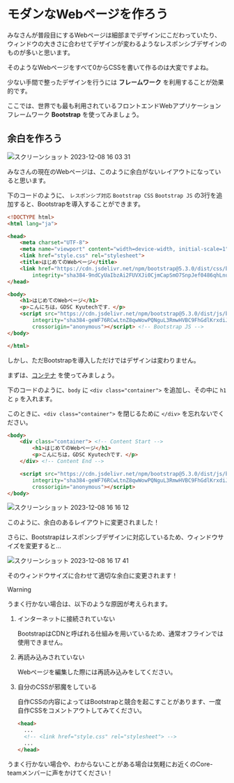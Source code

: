 # モダンなWebページを作ろう

みなさんが普段目にするWebページは細部までデザインにこだわっていたり、ウィンドウの大きさに合わせてデザインが変わるようなレスポンシブデザインのものが多いと思います。

そのようなWebページをすべて0からCSSを書いて作るのは大変ですよね。

少ない手間で整ったデザインを行うには **フレームワーク** を利用することが効果的です。

ここでは、世界でも最も利用されているフロントエンドWebアプリケーションフレームワーク **Bootstrap** を使ってみましょう。

## 余白を作ろう

![スクリーンショット 2023-12-08 16 03 31](https://github.com/gdsc-kyutech/2023-webdev/assets/71450182/a8d1020b-cced-48d5-be93-ac7c354473c5)

みなさんの現在のWebページは、このように余白がないレイアウトになっていると思います。

下のコードのように、 `レスポンシブ対応` `Bootstrap CSS` `Bootstrap JS` の3行を追加すると、Bootstrapを導入することができます。

```html
<!DOCTYPE html>
<html lang="ja">

<head>
    <meta charset="UTF-8">
    <meta name="viewport" content="width=device-width, initial-scale=1"> <!-- レスポンシブ対応 -->
    <link href="style.css" rel="stylesheet">
    <title>はじめてのWebページ</title>
    <link href="https://cdn.jsdelivr.net/npm/bootstrap@5.3.0/dist/css/bootstrap.min.css" rel="stylesheet"
        integrity="sha384-9ndCyUaIbzAi2FUVXJi0CjmCapSmO7SnpJef0486qhLnuZ2cdeRhO02iuK6FUUVM" crossorigin="anonymous"> <!-- Bootstrap CSS -->
</head>

<body>
    <h1>はじめてのWebページ</h1>
    <p>こんにちは，GDSC Kyutechです．</p>
    <script src="https://cdn.jsdelivr.net/npm/bootstrap@5.3.0/dist/js/bootstrap.bundle.min.js"
        integrity="sha384-geWF76RCwLtnZ8qwWowPQNguL3RmwHVBC9FhGdlKrxdiJJigb/j/68SIy3Te4Bkz"
        crossorigin="anonymous"></script> <!-- Bootstrap JS -->
</body>

</html>

```

しかし、ただBootstrapを導入しただけではデザインは変わりません。

まずは、[コンテナ](https://getbootstrap.jp/docs/5.3/layout/containers/) を使ってみましょう。

下のコードのように、`body` に `<div class="container">` を追加し、その中に `h1` と `p` を入れます。

このときに、`<div class="container">` を閉じるために `</div>` を忘れないでください。

``` html
<body>
    <div class="container"> <!-- Content Start -->
        <h1>はじめてのWebページ</h1>
        <p>こんにちは，GDSC Kyutechです．</p>
    </div> <!-- Content End -->

    <script src="https://cdn.jsdelivr.net/npm/bootstrap@5.3.0/dist/js/bootstrap.bundle.min.js"
        integrity="sha384-geWF76RCwLtnZ8qwWowPQNguL3RmwHVBC9FhGdlKrxdiJJigb/j/68SIy3Te4Bkz"
        crossorigin="anonymous"></script>
</body>
```

![スクリーンショット 2023-12-08 16 16 12](https://github.com/gdsc-kyutech/2023-webdev/assets/71450182/2a60c376-3303-4a97-96c2-b148bfe2b49a)

このように、余白のあるレイアウトに変更されました！

さらに、Bootstrapはレスポンシブデザインに対応しているため、ウィンドウサイズを変更すると…

![スクリーンショット 2023-12-08 16 17 41](https://github.com/gdsc-kyutech/2023-webdev/assets/71450182/bacf58b4-c01c-4c9b-8fca-49c9f44840f5)

そのウィンドウサイズに合わせて適切な余白に変更されます！

> [!WARNING]
> うまく行かない場合は、以下のような原因が考えられます。
> 
> 1. インターネットに接続されていない
> 
>    BootstrapはCDNと呼ばれる仕組みを用いているため、通常オフラインでは使用できません。
> 
> 2. 再読み込みされていない
> 
>    Webページを編集した際には再読み込みをしてください。
> 
> 3. 自分のCSSが邪魔をしている
> 
>    自作CSSの内容によってはBootstrapと競合を起こすことがあります、一度自作CSSをコメントアウトしてみてください。
> 
>    ```html
>    <head>
>      ...
>      <!-- <link href="style.css" rel="stylesheet"> -->
>      ...
>    </head>
>    ```
>
> うまく行かない場合や、わからないことがある場合は気軽にお近くのCore-teamメンバーに声をかけてください！

